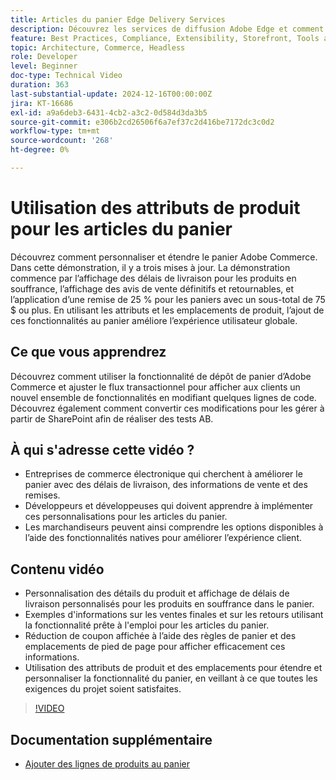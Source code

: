 ```yaml
---
title: Articles du panier Edge Delivery Services
description: Découvrez les services de diffusion Adobe Edge et comment utiliser les attributs de produit pour afficher de nouvelles informations pour les articles du panier.
feature: Best Practices, Compliance, Extensibility, Storefront, Tools and External Services
topic: Architecture, Commerce, Headless
role: Developer
level: Beginner
doc-type: Technical Video
duration: 363
last-substantial-update: 2024-12-16T00:00:00Z
jira: KT-16686
exl-id: a9a6deb3-6431-4cb2-a3c2-0d584d3da3b5
source-git-commit: e306b2cd26506f6a7ef37c2d416be7172dc3c0d2
workflow-type: tm+mt
source-wordcount: '268'
ht-degree: 0%

---
```


# Utilisation des attributs de produit pour les articles du panier

Découvrez comment personnaliser et étendre le panier Adobe Commerce. Dans cette démonstration, il y a trois mises à jour.  La démonstration commence par l’affichage des délais de livraison pour les produits en souffrance, l’affichage des avis de vente définitifs et retournables, et l’application d’une remise de 25 % pour les paniers avec un sous-total de 75 $ ou plus. En utilisant les attributs et les emplacements de produit, l’ajout de ces fonctionnalités au panier améliore l’expérience utilisateur globale.

## Ce que vous apprendrez

Découvrez comment utiliser la fonctionnalité de dépôt de panier d’Adobe Commerce et ajuster le flux transactionnel pour afficher aux clients un nouvel ensemble de fonctionnalités en modifiant quelques lignes de code.  Découvrez également comment convertir ces modifications pour les gérer à partir de SharePoint afin de réaliser des tests AB.

## À qui s&#39;adresse cette vidéo ?

* Entreprises de commerce électronique qui cherchent à améliorer le panier avec des délais de livraison, des informations de vente et des remises.
* Développeurs et développeuses qui doivent apprendre à implémenter ces personnalisations pour les articles du panier.
* Les marchandiseurs peuvent ainsi comprendre les options disponibles à l’aide des fonctionnalités natives pour améliorer l’expérience client.

## Contenu vidéo

* Personnalisation des détails du produit et affichage de délais de livraison personnalisés pour les produits en souffrance dans le panier.
* Exemples d&#39;informations sur les ventes finales et sur les retours utilisant la fonctionnalité prête à l&#39;emploi pour les articles du panier.
* Réduction de coupon affichée à l’aide des règles de panier et des emplacements de pied de page pour afficher efficacement ces informations.
* Utilisation des attributs de produit et des emplacements pour étendre et personnaliser la fonctionnalité du panier, en veillant à ce que toutes les exigences du projet soient satisfaites.

>[!VIDEO](https://video.tv.adobe.com/v/3441114?learn=on)


## Documentation supplémentaire

* [Ajouter des lignes de produits au panier](https://experienceleague.adobe.com/developer/commerce/storefront/dropins/cart/tutorials/add-product-lines-to-cart-summary/?lang=fr)